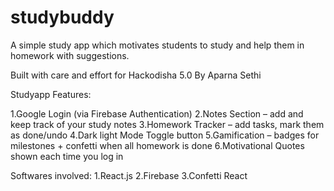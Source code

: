 # studybuddy
A simple study app which motivates students to study and help  them  in homework with suggestions.

Built with care and effort for Hackodisha 5.0 By Aparna Sethi

Studyapp Features:

1.Google Login (via Firebase Authentication)
2.Notes Section – add and keep track of your study notes
3.Homework Tracker – add tasks, mark them as done/undo
4.Dark light Mode Toggle button
5.Gamification – badges for milestones + confetti when all homework is done
6.Motivational Quotes shown each time you log in


Softwares involved:
1.React.js
2.Firebase
3.Confetti React
